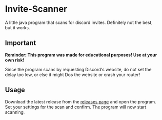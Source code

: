 # Invite-Scanner
A little java program that scans for discord invites. Definitely not the best, but it works.

## Important

**Reminder: This program was made for educational purposes! Use at your own risk!**

Since the program scans by requesting Discord's website, do not set the delay too low, or else it might Dos the website or crash your router!

## Usage

Download the latest release from the [releases page](https://github.com/Dwarslooper/Invite-Scanner/releases/) and open the program. Set your settings for the scan and confirm. The program will now start scanning.
